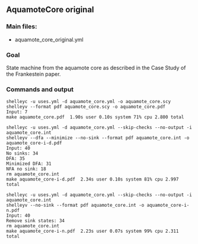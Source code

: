 ## AquamoteCore original

### Main files:
- aquamote_core_original.yml
 
### Goal
State machine from the aquamote core as described in the Case Study of the Frankestein paper.

### Commands and output

    shelleyc -u uses.yml -d aquamote_core.yml -o aquamote_core.scy
    shelleyv --format pdf aquamote_core.scy -o aquamote_core.pdf
    Input: 7
    make aquamote_core.pdf  1.90s user 0.10s system 71% cpu 2.800 total
        
    shelleyc -u uses.yml -d aquamote_core.yml --skip-checks --no-output -i aquamote_core.int
    shelleyv --dfa --minimize --no-sink --format pdf aquamote_core.int -o aquamote_core-i-d.pdf
    Input: 40
    No sinks: 34
    DFA: 35
    Minimized DFA: 31
    NFA no sink: 18
    rm aquamote_core.int
    make aquamote_core-i-d.pdf  2.34s user 0.10s system 81% cpu 2.997 total

    shelleyc -u uses.yml -d aquamote_core.yml --skip-checks --no-output -i aquamote_core.int
    shelleyv --no-sink --format pdf aquamote_core.int -o aquamote_core-i-n.pdf
    Input: 40
    Remove sink states: 34
    rm aquamote_core.int
    make aquamote_core-i-n.pdf  2.23s user 0.07s system 99% cpu 2.311 total

